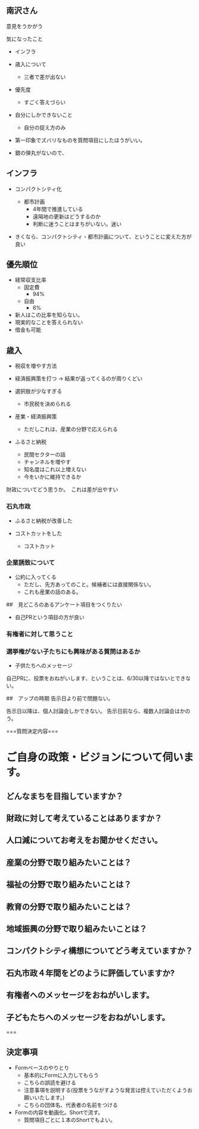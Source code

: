 ## 南沢さん
意見をうかがう

気になったこと

- インフラ
- 歳入について
  - 三者で差が出ない
- 優先度
  - すごく答えづらい
- 自分にしかできないこと
  - 自分の捉え方のみ


- 第一印象でズバリなものを質問項目にしたほうがいい。
- 銀の弾丸がないので、

## インフラ
- コンパクトシティ化
  - 都市計画
    - 4年間で推進している
    - 遠隔地の更新はどうするのか
    - 判断に迷うことはまちがいない。迷い

- きくなら、コンパクトシティ・都市計画について、ということに変えた方が良い

## 優先順位
- 経常収支比率
  - 固定費
    - 94%
  - 自由
    - 6%
- 新人はこの比率を知らない。
- 現実的なことを答えられない
- 借金も可能


## 歳入
- 税収を増やす方法
- 経済振興策を打つ -> 結果が返ってくるのが周りくどい
- 選択肢が少なすぎる
  - 市民税を決められる

- 産業・経済振興策
  - ただしこれは、産業の分野で応えられる
- ふるさと納税
  - 民間セクターの話
  - チャンネルを増やす
  - 知名度はこれ以上増えない
  - 今をいかに維持できるか

財政についてどう思うか。　これは差が出やすい

### 石丸市政
- ふるさと納税が改善した

- コストカットをした
  - コストカット


### 企業誘致について
- 公約に入ってくる
  - ただし、先方あってのこと。候補者には直接関係ない。
  - これも産業の話のある。

##　見どころのあるアンケート項目をつくりたい
- 自己PRという項目の方が良い

### 有権者に対して思うこと

### 選挙権がない子たちにも興味がある質問はあるか
- 子供たちへのメッセージ


自己PRに、投票をおねがいします、ということは、6/30以降ではないとできない。


##　アップの時期
告示日より前で問題ない。

告示日以降は、個人討論会しかできない。
告示日前なら、複数人討論会はかのう。




===質問決定内容===

# ご自身の政策・ビジョンについて伺います。
## どんなまちを目指していますか？

## 財政に対して考えていることはありますか？

## 人口減についてお考えをお聞かせください。

## 産業の分野で取り組みたいことは？

## 福祉の分野で取り組みたいことは？

## 教育の分野で取り組みたいことは？

## 地域振興の分野で取り組みたいことは？

## コンパクトシティ構想についてどう考えていますか？

## 石丸市政４年間をどのように評価していますか?

## 有権者へのメッセージをおねがいします。

## 子どもたちへのメッセージをおねがいします。

=== 


## 決定事項
- Formベースのやりとり
  - 基本的にFormに入力してもらう
  - こちらの誤読を避ける
  - 注意事項を説明する(投票をうながすような発言は控えていただくようお願いいたします。)
  - こちらの団体名、代表者の名前をつける
- Formの内容を動画化。Shortで流す。
  - 質問項目ごとに１本のShortでもよい。

